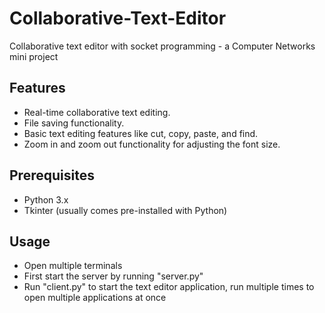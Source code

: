 # Collaborative-Text-Editor
Collaborative text editor with socket programming - a Computer Networks mini project

## Features

- Real-time collaborative text editing.
- File saving functionality.
- Basic text editing features like cut, copy, paste, and find.
- Zoom in and zoom out functionality for adjusting the font size.

## Prerequisites

- Python 3.x
- Tkinter (usually comes pre-installed with Python)
  
## Usage

- Open multiple terminals
- First start the server by running "server.py"
- Run "client.py" to start the text editor application, run multiple times to open multiple applications at once
